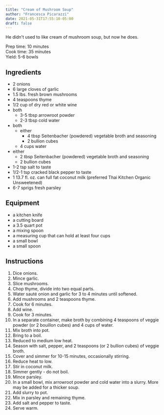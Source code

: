 ```yaml
---
title: "Cream of Mushroom Soup"
author: "Francesca Picarazzi"
date: 2021-05-31T17:55:10-05:00
draft: false
---
```


He didn't used to like cream of mushroom soup, but now he does.

Prep time: 10 minutes  
Cook time: 35 minutes  
Yield: 5-6 bowls

## Ingredients

- 2 onions
- 6 large cloves of garlic
- 1.5 lbs. fresh brown mushrooms
- 4 teaspoons thyme
- 1/2 cup of dry red or white wine
- both
  - 3-5 tbsp arrowroot powder
  - 2-3 tbsp cold water
- both
  - either
    - 4 tbsp Seitenbacher (powdered) vegetable broth and seasoning
    - 2 bullion cubes
  - 4 cups water
- either
  - 2 tbsp Seitenbacher (powdered) vegetable broth and seasoning
  - 2 bullion cubes
- 1-2 tsp salt to taste
- 1/2-1 tsp cracked black pepper to taste
- 1 13.7 fl. oz. can full fat coconut milk (preferred Thai Kitchen Organic Unsweetened)
- 6-7 sprigs fresh parsley

## Equipment

- a kitchen knife
- a cutting board
- a 3.5 quart pot
- a mixing spoon
- a measuring cup that can hold at least four cups 
- a small bowl
- a small spoon

## Instructions

1. Dice onions.
2. Mince garlic.
3. Slice mushrooms.
4. Chop thyme, divide into two equal parts.
3. Water sauté onion and garlic for 3 to 4 minutes until softened.
1. Add mushrooms and 2 teaspoons thyme.
1. Cook for 6 minutes.
1. Add wine.
1. Cook for 3 minutes.
1. In a separate container, make broth by combining 4 teaspoons of veggie powder (or 2 bouillon cubes) and 4 cups of water.
1. Mix broth into pot.
1. Bring to a boil.
1. Reduced to medium low heat.
1. Season with salt, pepper, and 2 teaspoons (or 2 bullion cubes) of veggie broth.
1. Cover and simmer for 10-15 minutes, occasionally stirring.
1. Reduce heat to low.
1. Stir in coconut milk.
1. Simmer gently - do not boil.
1. Mince parsley.
1. In a small bowl, mix arrowroot powder and cold water into a slurry. More may be added for a thicker soup.
1. Add slurry to pot.
1. Mix in parsley and remaining thyme.
1. Add salt and pepper to taste.
1. Serve warm.